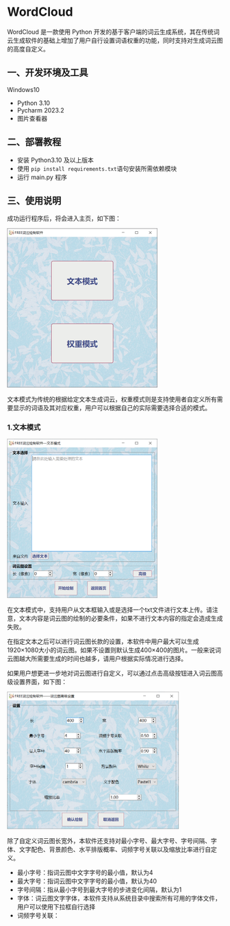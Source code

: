 # WordCloud

WordCloud 是一款使用 Python 开发的基于客户端的词云生成系统，其在传统词云生成软件的基础上增加了用户自行设置词语权重的功能，同时支持对生成词云图的高度自定义。

## 一、开发环境及工具

Windows10

- Python 3.10
- Pycharm 2023.2
- 图片查看器

## 二、部署教程

- 安装 Python3.10 及以上版本
- 使用 `pip install requirements.txt`语句安装所需依赖模块
- 运行 main.py 程序

## 三、使用说明

成功运行程序后，将会进入主页，如下图：

<img src="README/image-20230216161813980.png" alt="image-20230216161813980" style="zoom: 50%;" />

文本模式为传统的根据给定文本生成词云，权重模式则是支持使用者自定义所有需要显示的词语及其对应权重，用户可以根据自己的实际需要选择合适的模式。

### 1.文本模式

<img src="README/image-20230216162540764.png" alt="image-20230216162540764" style="zoom:50%;" />

在文本模式中，支持用户从文本框输入或是选择一个txt文件进行文本上传。请注意，文本内容是词云图的绘制的必要条件，如果不进行文本内容的指定会造成生成失败。

在指定文本之后可以进行词云图长款的设置，本软件中用户最大可以生成1920$\times$1080大小的词云图。如果不设置则默认生成400$\times$400的图片。一般来说词云图越大所需要生成的时间也越多，请用户根据实际情况进行选择。

如果用户想更进一步地对词云图进行自定义，可以通过点击高级按钮进入词云图高级设置界面，如下图：

<img src="README/image-20230216163433829.png" alt="image-20230216163433829" style="zoom:50%;" />

除了自定义词云图长宽外，本软件还支持对最小字号、最大字号、字号间隔、字体、文字配色、背景颜色、水平排版概率、词频字号关联以及缩放比率进行自定义。

- 最小字号：指词云图中文字字号的最小值，默认为4
- 最大字号：指词云图中文字字号的最小值，默认为40
- 字号间隔：指从最小字号到最大字号的步进变化间隔，默认为1
- 字体：词云图文字字体，本软件支持从系统目录中搜索所有可用的字体文件，用户可以使用下拉框自行选择
- 词频字号关联：